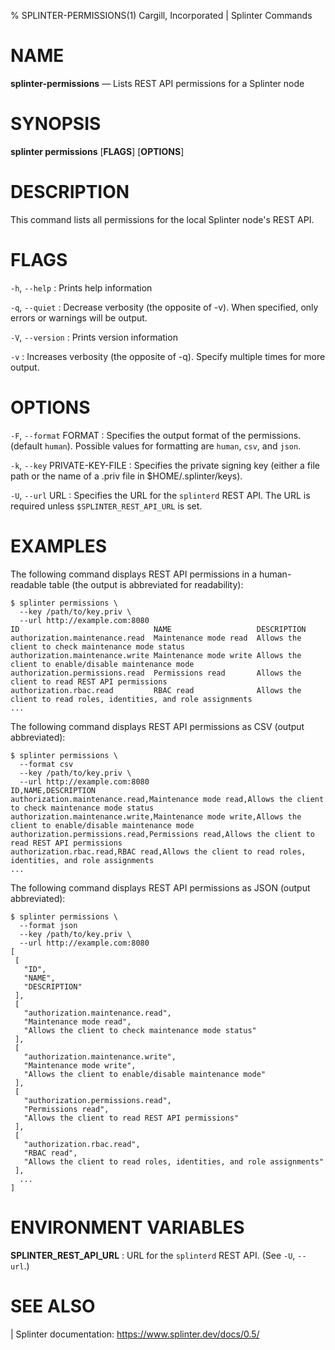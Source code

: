 % SPLINTER-PERMISSIONS(1) Cargill, Incorporated | Splinter Commands
<!--
  Copyright 2018-2020 Cargill Incorporated
  Licensed under Creative Commons Attribution 4.0 International License
  https://creativecommons.org/licenses/by/4.0/
-->

NAME
====

**splinter-permissions** — Lists REST API permissions for a Splinter node

SYNOPSIS
========
**splinter permissions** \[**FLAGS**\] \[**OPTIONS**\]

DESCRIPTION
===========
This command lists all permissions for the local Splinter node's REST API.

FLAGS
=====
`-h`, `--help`
: Prints help information

`-q`, `--quiet`
: Decrease verbosity (the opposite of -v). When specified, only errors or
  warnings will be output.

`-V`, `--version`
: Prints version information

`-v`
: Increases verbosity (the opposite of -q). Specify multiple times for more
  output.

OPTIONS
=======
`-F`, `--format` FORMAT
: Specifies the output format of the permissions. (default `human`). Possible
  values for formatting are `human`, `csv`, and `json`.

`-k`, `--key` PRIVATE-KEY-FILE
: Specifies the private signing key (either a file path or the name of a
  .priv file in $HOME/.splinter/keys).

`-U`, `--url` URL
: Specifies the URL for the `splinterd` REST API. The URL is required unless
  `$SPLINTER_REST_API_URL` is set.

EXAMPLES
========
The following command displays REST API permissions in a human-readable table
(the output is abbreviated for readability):

```
$ splinter permissions \
  --key /path/to/key.priv \
  --url http://example.com:8080
ID                              NAME                   DESCRIPTION
authorization.maintenance.read  Maintenance mode read  Allows the client to check maintenance mode status
authorization.maintenance.write Maintenance mode write Allows the client to enable/disable maintenance mode
authorization.permissions.read  Permissions read       Allows the client to read REST API permissions
authorization.rbac.read         RBAC read              Allows the client to read roles, identities, and role assignments
...
```

The following command displays REST API permissions as CSV (output abbreviated):

```
$ splinter permissions \
  --format csv
  --key /path/to/key.priv \
  --url http://example.com:8080
ID,NAME,DESCRIPTION
authorization.maintenance.read,Maintenance mode read,Allows the client to check maintenance mode status
authorization.maintenance.write,Maintenance mode write,Allows the client to enable/disable maintenance mode
authorization.permissions.read,Permissions read,Allows the client to read REST API permissions
authorization.rbac.read,RBAC read,Allows the client to read roles, identities, and role assignments
...
```

The following command displays REST API permissions as JSON (output
abbreviated):

```
$ splinter permissions \
  --format json
  --key /path/to/key.priv \
  --url http://example.com:8080
[
 [
   "ID",
   "NAME",
   "DESCRIPTION"
 ],
 [
   "authorization.maintenance.read",
   "Maintenance mode read",
   "Allows the client to check maintenance mode status"
 ],
 [
   "authorization.maintenance.write",
   "Maintenance mode write",
   "Allows the client to enable/disable maintenance mode"
 ],
 [
   "authorization.permissions.read",
   "Permissions read",
   "Allows the client to read REST API permissions"
 ],
 [
   "authorization.rbac.read",
   "RBAC read",
   "Allows the client to read roles, identities, and role assignments"
 ],
  ...
]
```

ENVIRONMENT VARIABLES
=====================
**SPLINTER_REST_API_URL**
: URL for the `splinterd` REST API. (See `-U`, `--url`.)

SEE ALSO
========
| Splinter documentation: https://www.splinter.dev/docs/0.5/
